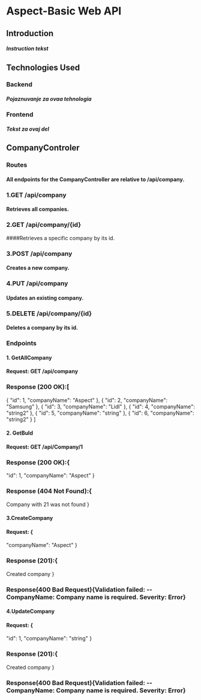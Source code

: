 # Aspect-Basic Web API
## Introduction
##### Instruction tekst

## Technologies Used
### Backend
##### Pojaznuvanje za ovaa tehnologia
### Frontend
##### Tekst za ovaj del



## CompanyControler
### Routes
#### All endpoints for the CompanyController are relative to /api/company.
### 1.GET /api/company
#### Retrieves all companies.
### 2.GET /api/company/{id}
####Retrieves a specific company by its id.
### 3.POST /api/company
#### Creates a new company.
### 4.PUT /api/company
#### Updates an existing company.
### 5.DELETE /api/company/{id}
#### Deletes a company by its id.

### Endpoints
#### 1. GetAllCompany
#### Request: GET /api/company
### Response (200 OK):[
  {
    "id": 1,
    "companyName": "Aspect"
  },
  {
    "id": 2,
    "companyName": "Samsung"
  },
  {
    "id": 3,
    "companyName": "Lidl"
  },
  {
    "id": 4,
    "companyName": "string2"
  },
  {
    "id": 5,
    "companyName": "string"
  },
  {
    "id": 6,
    "companyName": "string2"
  }
]

#### 2. GetBuId
#### Request: GET /api/Company/1
### Response (200 OK):{
  "id": 1,
  "companyName": "Aspect"
}
### Response (404 Not Found):{
Company with 21 was not found
}

 #### 3.CreateCompany
 #### Request: {
  "companyName": "Aspect"
}
 ### Response (201):{
Created company
}
### Response(400 Bad Request){Validation failed: -- CompanyName: Company name is required. Severity: Error}

 #### 4.UpdateCompany
 #### Request: {
  "id": 1,
  "companyName": "string"
}

 ### Response (201):{
Created company
}
### Response(400 Bad Request){Validation failed: -- CompanyName: Company name is required. Severity: Error}




